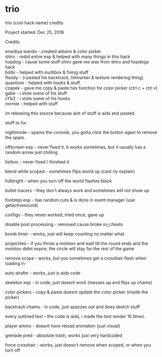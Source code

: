 # trio

 trio (cool hack name) credits										

 Project started: Dec 25, 2018									     

 Credits

 ensidiya
 wando    - created antario & color picker <br />
 shiro    - redid entire esp & helped with many things in this hack <br />
 hopdog   - cause some stuff shiro gave me was from shiro and hopdogs hack <br />
 bolbi    - helped with multibox & fixing stuff <br />
 floody   - (i pasted his backtrack, hitmarker & texture rendering thing) <br />
 quantiom - helped with hooks & stuff <br />
 czapek   - gave me copy & paste hex function for color picker (ctrl c + ctrl v) <br />
 gabe     - i stole some of his stuff <br />
 cYb2     - i stole some of his hooks <br />
 normie   - helped with stuff <br />



 im releasing this source because alot of stuff is aids and pasted.



 stuff to fix:

 nightmode - spams the console, you gotta click the button again to remove
 the spam.
 
 offscreen esp - never fixed it, it works sometimes, but it usually has a
 random arrow just chilling

 listbox - never fixed / finished it

 blend while scoped - sometimes flips world up (cant rly explain)

 fullbright - when you turn off the world flashes black

 bullet tracers - they don't always work and sometimes will not show up

 footstep esp - has random cuts & is done in event manager (use getactivesound)

 configs - they never worked, tried once, gave up

 disable post processing - removed cause broke sv_cheats

 bomb timer - works, just will keep counting no matter what

 projectiles - if you throw a molotov and wait till the round ends and the
 molotov didnt expire, the circle will stay for the rest of the game

 remove scope - works, but you sometimes get a crosshair flash when loading in

 auto strafer - works, just is aids code

 skeleton esp - in code, just doesnt work (messes up and flips up chams)

 color pickers - copy & paste doesnt update the color picker (inside the picker)

 backtrack chams - in code, just spazzes out and does sketch stuff

 every outlined text - the code is aids, i made the text render 10 times.

 player ammo - doesnt have reload animation (just visual)

 grenade pred - absolute trash, works just very hardcoded

 force crosshair - works, just doesn't remove when scoped, or when you turn off

